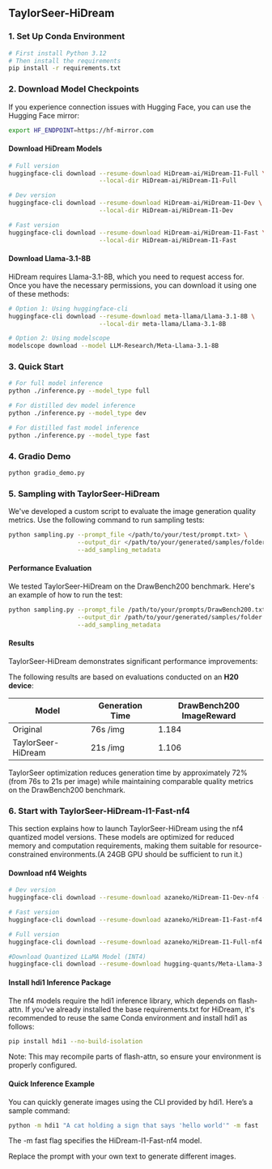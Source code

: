 ## TaylorSeer-HiDream

### 1. Set Up Conda Environment

```bash
# First install Python 3.12
# Then install the requirements
pip install -r requirements.txt
```

### 2. Download Model Checkpoints

If you experience connection issues with Hugging Face, you can use the Hugging Face mirror:

```bash
export HF_ENDPOINT=https://hf-mirror.com
```

#### Download HiDream Models

```bash
# Full version
huggingface-cli download --resume-download HiDream-ai/HiDream-I1-Full \
                         --local-dir HiDream-ai/HiDream-I1-Full

# Dev version
huggingface-cli download --resume-download HiDream-ai/HiDream-I1-Dev \
                         --local-dir HiDream-ai/HiDream-I1-Dev

# Fast version
huggingface-cli download --resume-download HiDream-ai/HiDream-I1-Fast \
                         --local-dir HiDream-ai/HiDream-I1-Fast
```

#### Download Llama-3.1-8B

HiDream requires Llama-3.1-8B, which you need to request access for. Once you have the necessary permissions, you can download it using one of these methods:

```bash
# Option 1: Using huggingface-cli
huggingface-cli download --resume-download meta-llama/Llama-3.1-8B \
                         --local-dir meta-llama/Llama-3.1-8B

# Option 2: Using modelscope
modelscope download --model LLM-Research/Meta-Llama-3.1-8B
```

### 3. Quick Start

```bash
# For full model inference
python ./inference.py --model_type full

# For distilled dev model inference
python ./inference.py --model_type dev

# For distilled fast model inference
python ./inference.py --model_type fast

```

### 4. Gradio Demo

```bash
python gradio_demo.py 
```

### 5. Sampling with TaylorSeer-HiDream

We've developed a custom script to evaluate the image generation quality metrics. Use the following command to run sampling tests:

```bash
python sampling.py --prompt_file </path/to/your/test/prompt.txt> \
                   --output_dir </path/to/your/generated/samples/folder> \
                   --add_sampling_metadata 
```

#### Performance Evaluation

We tested TaylorSeer-HiDream on the DrawBench200 benchmark. Here's an example of how to run the test:

```bash
python sampling.py --prompt_file /path/to/your/prompts/DrawBench200.txt \
                   --output_dir /path/to/your/generated/samples/folder \
                   --add_sampling_metadata
```

#### Results

TaylorSeer-HiDream demonstrates significant performance improvements:

The following results are based on evaluations conducted on an **H20 device**:

| Model              | Generation Time | DrawBench200 ImageReward |
| ------------------ | --------------- | ------------------ |
| Original           | 76s /img   | 1.184              |
| TaylorSeer-HiDream | 21s /img   | 1.106              |

TaylorSeer optimization reduces generation time by approximately 72% (from 76s to 21s per image) while maintaining comparable quality metrics on the DrawBench200 benchmark.



### 6. Start with TaylorSeer-HiDream-I1-Fast-nf4

This section explains how to launch TaylorSeer-HiDream using the nf4 quantized model versions. These models are optimized for reduced memory and computation requirements, making them suitable for resource-constrained environments.(A 24GB GPU should be sufficient to run it.)

#### Download nf4 Weights

```bash
# Dev version
huggingface-cli download --resume-download azaneko/HiDream-I1-Dev-nf4 --local-dir /root/autodl-tmp/pretrained_models/azaneko/HiDream-I1-Dev-nf4

# Fast version
huggingface-cli download --resume-download azaneko/HiDream-I1-Fast-nf4 --local-dir /root/autodl-tmp/pretrained_models/azaneko/HiDream-I1-Fast-nf4

# Full version
huggingface-cli download --resume-download azaneko/HiDream-I1-Full-nf4 --local-dir /root/autodl-tmp/pretrained_models/azaneko/HiDream-I1-Full-nf4

#Download Quantized LLaMA Model (INT4)
huggingface-cli download --resume-download hugging-quants/Meta-Llama-3.1-8B-Instruct-GPTQ-INT4 --local-dir /root/autodl-tmp/pretrained_models/hugging-quants/Meta-Llama-3.1-8B-Instruct-GPTQ-INT4
```

#### Install hdi1 Inference Package
The nf4 models require the hdi1 inference library, which depends on flash-attn. If you've already installed the base requirements.txt for HiDream, it's recommended to reuse the same Conda environment and install hdi1 as follows:
```bash
pip install hdi1 --no-build-isolation
```
Note: This may recompile parts of flash-attn, so ensure your environment is properly configured.

#### Quick Inference Example
You can quickly generate images using the CLI provided by hdi1. Here’s a sample command:
```bash
python -m hdi1 "A cat holding a sign that says 'hello world'" -m fast
```
The -m fast flag specifies the HiDream-I1-Fast-nf4 model.

Replace the prompt with your own text to generate different images.


